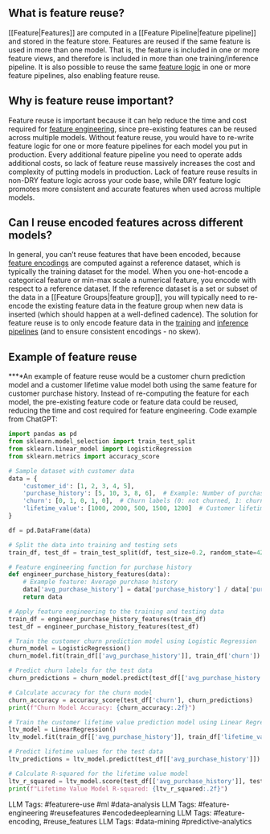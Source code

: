 **What is feature reuse?**
--------------------------

***‍***[[Feature|Features]] are computed in a [[Feature Pipeline|feature pipeline]] and stored in the feature store. Features are reused if the same feature is used in more than one model. That is, the feature is included in one or more feature views, and therefore is included in more than one training/inference pipeline. It is also possible to reuse the same [feature logic](https://www.hopsworks.ai/dictionary/feature-logic) in one or more feature pipelines, also enabling feature reuse. 

**Why is feature reuse important?**
-----------------------------------

Feature reuse is important because it can help reduce the time and cost required for [feature engineering](https://www.hopsworks.ai/dictionary/feature-engineering), since pre-existing features can be reused across multiple models. Without feature reuse, you would have to re-write feature logic for one or more feature pipelines for each model you put in production. Every additional feature pipeline you need to operate adds additional costs, so lack of feature reuse massively increases the cost and complexity of putting models in production. Lack of feature reuse results in non-DRY feature logic across your code base, while DRY feature logic promotes more consistent and accurate features when used across multiple models.

**Can I reuse encoded features across different models?**
---------------------------------------------------------

In general, you can’t reuse features that have been encoded, because [feature encodings](https://www.hopsworks.ai/dictionary/encoding-for-features) are computed against a reference dataset, which is typically the training dataset for the model. When you one-hot-encode a categorical feature or min-max scale a numerical feature, you encode with respect to a reference dataset. If the reference dataset is a set or subset of the data in a [[Feature Groups|feature group]], you will typically need to re-encode the existing feature data in the feature group when new data is inserted (which should happen at a well-defined cadence). The solution for feature reuse is to only encode feature data in the [training](https://www.hopsworks.ai/dictionary/training-pipeline) and [inference pipelines](https://www.hopsworks.ai/dictionary/inference-pipeline) (and to ensure consistent encodings - no skew). 

**Example of feature reuse**
----------------------------

**‍**An example of feature reuse would be a customer churn prediction model and a customer lifetime value model both using the same feature for customer purchase history. Instead of re-computing the feature for each model, the pre-existing feature code or feature data could be reused, reducing the time and cost required for feature engineering.
Code example from ChatGPT:
```python
import pandas as pd
from sklearn.model_selection import train_test_split
from sklearn.linear_model import LogisticRegression
from sklearn.metrics import accuracy_score

# Sample dataset with customer data
data = {
    'customer_id': [1, 2, 3, 4, 5],
    'purchase_history': [5, 10, 3, 8, 6],  # Example: Number of purchases
    'churn': [0, 1, 0, 1, 0],  # Churn labels (0: not churned, 1: churned)
    'lifetime_value': [1000, 2000, 500, 1500, 1200]  # Customer lifetime values
}

df = pd.DataFrame(data)

# Split the data into training and testing sets
train_df, test_df = train_test_split(df, test_size=0.2, random_state=42)

# Feature engineering function for purchase history
def engineer_purchase_history_features(data):
    # Example feature: Average purchase history
    data['avg_purchase_history'] = data['purchase_history'] / data['purchase_history'].sum()
    return data

# Apply feature engineering to the training and testing data
train_df = engineer_purchase_history_features(train_df)
test_df = engineer_purchase_history_features(test_df)

# Train the customer churn prediction model using Logistic Regression
churn_model = LogisticRegression()
churn_model.fit(train_df[['avg_purchase_history']], train_df['churn'])

# Predict churn labels for the test data
churn_predictions = churn_model.predict(test_df[['avg_purchase_history']])

# Calculate accuracy for the churn model
churn_accuracy = accuracy_score(test_df['churn'], churn_predictions)
print(f"Churn Model Accuracy: {churn_accuracy:.2f}")

# Train the customer lifetime value prediction model using Linear Regression
ltv_model = LinearRegression()
ltv_model.fit(train_df[['avg_purchase_history']], train_df['lifetime_value'])

# Predict lifetime values for the test data
ltv_predictions = ltv_model.predict(test_df[['avg_purchase_history']])

# Calculate R-squared for the lifetime value model
ltv_r_squared = ltv_model.score(test_df[['avg_purchase_history']], test_df['lifetime_value'])
print(f"Lifetime Value Model R-squared: {ltv_r_squared:.2f}")

```


LLM Tags:  #featurere-use #ml #data-analysis
LLM Tags:  #feature-engineering #reusefeatures #encodedeeplearning
LLM Tags:  #feature-encoding, #reuse_features
LLM Tags:  #data-mining #predictive-analytics